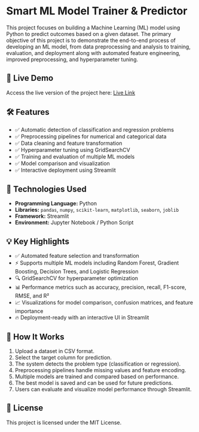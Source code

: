 # Smart ML Model Trainer & Predictor

This project focuses on building a Machine Learning (ML) model using Python to predict outcomes based on a given dataset. The primary objective of this project is to demonstrate the end-to-end process of developing an ML model, from data preprocessing and analysis to training, evaluation, and deployment along with automated feature engineering, improved preprocessing, and hyperparameter tuning.

## 🚀 Live Demo

Access the live version of the project here: [Live Link](https://smartmlmodel.streamlit.app/)

## 🛠️ Features

- ✅ Automatic detection of classification and regression problems
- ✅ Preprocessing pipelines for numerical and categorical data
- ✅ Data cleaning and feature transformation
- ✅ Hyperparameter tuning using GridSearchCV
- ✅ Training and evaluation of multiple ML models
- ✅ Model comparison and visualization
- ✅ Interactive deployment using Streamlit

## 🔧 Technologies Used

- **Programming Language:** Python
- **Libraries:** `pandas`, `numpy`, `scikit-learn`, `matplotlib`, `seaborn`, `joblib`
- **Framework:** Streamlit
- **Environment:** Jupyter Notebook / Python Script

## 💡 Key Highlights

- ✅ Automated feature selection and transformation
- ⚡ Supports multiple ML models including Random Forest, Gradient Boosting, Decision Trees, and Logistic Regression
- 🔍 GridSearchCV for hyperparameter optimization
- 📊 Performance metrics such as accuracy, precision, recall, F1-score, RMSE, and R²
- 📈 Visualizations for model comparison, confusion matrices, and feature importance
- 🔥 Deployment-ready with an interactive UI in Streamlit

## 📌 How It Works

1. Upload a dataset in CSV format.
2. Select the target column for prediction.
3. The system detects the problem type (classification or regression).
4. Preprocessing pipelines handle missing values and feature encoding.
5. Multiple models are trained and compared based on performance.
6. The best model is saved and can be used for future predictions.
7. Users can evaluate and visualize model performance through Streamlit.

## 📝 License

This project is licensed under the MIT License.
